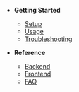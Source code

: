 - **Getting Started**
  - [Setup](guide/setup.md)
  - [Usage](guide/usage.md)
  - [Troubleshooting](guide/troubleshooting.md)

- **Reference**
  - [Backend](reference/backend.md)
  - [Frontend](reference/frontend.md)
  - [FAQ](reference/faq.md)
